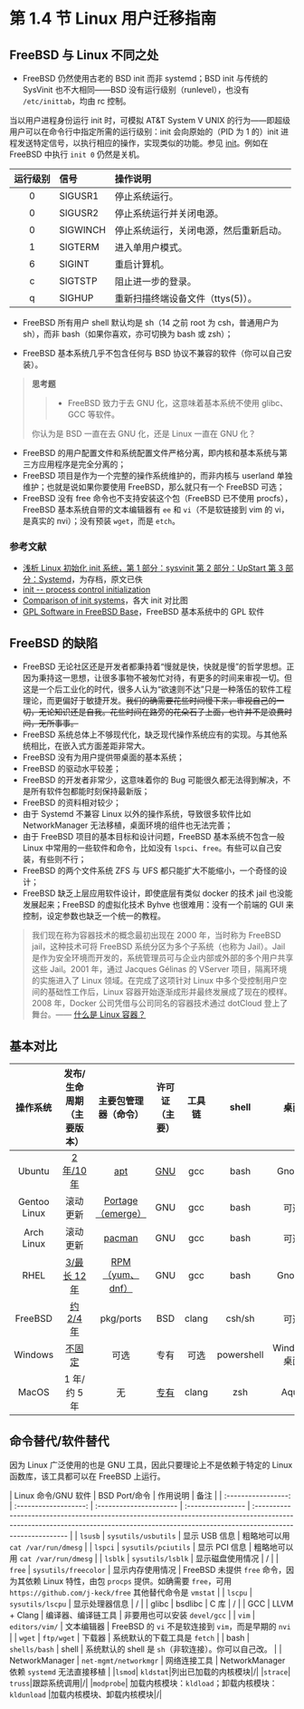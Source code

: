 # 第 1.4 节 Linux 用户迁移指南

## FreeBSD 与 Linux 不同之处

- FreeBSD 仍然使用古老的 BSD init 而非 systemd；BSD init 与传统的 SysVinit 也不大相同——BSD 没有运行级别（runlevel），也没有 `/etc/inittab`，均由 rc 控制。

当以用户进程身份运行 init 时，可模拟 AT&T System V UNIX 的行为——即超级用户可以在命令行中指定所需的运行级别：init 会向原始的（PID 为 1 的）init 进程发送特定信号，以执行相应的操作，实现类似的功能。参见 [init](https://man.freebsd.org/cgi/man.cgi?query=init&sektion=8&manpath=freebsd-release-ports)。例如在 FreeBSD 中执行 `init 0` 仍然是关机。

| 运行级别 | 信号       | 操作说明                             |
|:----------:|:------------|:--------------------------------------|
| 0        | SIGUSR1    | 停止系统运行。                       |
| 0        | SIGUSR2    | 停止系统运行并关闭电源。             |
| 0        | SIGWINCH   | 停止系统运行，关闭电源，然后重新启动。 |
| 1        | SIGTERM    | 进入单用户模式。                     |
| 6        | SIGINT     | 重启计算机。                         |
| c        | SIGTSTP    | 阻止进一步的登录。                   |
| q        | SIGHUP     | 重新扫描终端设备文件（ttys(5)）。   |


- FreeBSD 所有用户 shell 默认均是 sh（14 之前 root 为 csh，普通用户为 sh），而非 bash（如果你喜欢，亦可切换为 bash 或 zsh）；

- FreeBSD 基本系统几乎不包含任何与 BSD 协议不兼容的软件（你可以自己安装）。

>**思考题**
>>
>>- FreeBSD 致力于去 GNU 化，这意味着基本系统不使用 glibc、GCC 等软件。
>
>你认为是 BSD 一直在去 GNU 化，还是 Linux 一直在 GNU 化？

- FreeBSD 的用户配置文件和系统配置文件严格分离，即内核和基本系统与第三方应用程序是完全分离的；
- FreeBSD 项目是作为一个完整的操作系统维护的，而非内核与 userland 单独维护；也就是说如果你要使用 FreeBSD，那么就只有一个 FreeBSD 可选；
- FreeBSD 没有 free 命令也不支持安装这个包（FreeBSD 已不使用 procfs），FreeBSD 基本系统自带的文本编辑器有 `ee` 和 `vi`（不是软链接到 vim 的 vi，是真实的 nvi）；没有预装 `wget`，而是 `etch`。


### 参考文献

- [浅析 Linux 初始化 init 系统，第 1 部分：sysvinit 第 2 部分：UpStart 第 3 部分：Systemd](https://www.cnblogs.com/MYSQLZOUQI/p/5250336.html)，为存档，原文已佚
- [init -- process control initialization](https://man.freebsd.org/cgi/man.cgi?query=init)
- [Comparison of init systems](https://wiki.gentoo.org/wiki/Comparison_of_init_systems)，各大 init 对比图
- [GPL Software in FreeBSD Base](https://wiki.freebsd.org/GPLinBase)，FreeBSD 基本系统中的 GPL 软件


## FreeBSD 的缺陷

- FreeBSD 无论社区还是开发者都秉持着“慢就是快，快就是慢”的哲学思想。正因为秉持这一思想，让很多事物不被匆忙对待，有更多的时间来审视一切。但这是一个后工业化的时代，很多人认为“欲速则不达”只是一种落伍的软件工程理论，而更偏好于敏捷开发。~~我们的确需要花些时间慢下来，审视自己的一切，无论知识还是自我。花些时间在路旁的花朵石子上面，也许并不是浪费时间，无所事事。~~
- FreeBSD 系统总体上不够现代化，缺乏现代操作系统应有的实现。与其他系统相比，在嵌入式方面差距非常大。
- FreeBSD 没有为用户提供带桌面的基本系统；
- FreeBSD 的驱动水平较差；
- FreeBSD 的开发者非常少，这意味着你的 Bug 可能很久都无法得到解决，不是所有软件包都能时刻保持最新版；
- FreeBSD 的资料相对较少；
- 由于 Systemd 不兼容 Linux 以外的操作系统，导致很多软件比如 NetworkManager 无法移植，桌面环境的组件也无法完善；
- 由于 FreeBSD 项目的基本目标和设计问题，FreeBSD 基本系统不包含一般 Linux 中常用的一些软件和命令，比如没有 `lspci`、`free`。有些可以自己安装，有些则不行；
- FreeBSD 的两个文件系统 ZFS 与 UFS 都只能扩大不能缩小，一个奇怪的设计；
- FreeBSD 缺乏上层应用软件设计，即使底层有类似 docker 的技术 jail 也没能发展起来；FreeBSD 的虚拟化技术 Byhve 也很难用：没有一个前端的 GUI 来控制，设定参数也缺乏一个统一的教程。

> 我们现在称为容器技术的概念最初出现在 2000 年，当时称为 FreeBSD jail，这种技术可将 FreeBSD 系统分区为多个子系统（也称为 Jail）。Jail 是作为安全环境而开发的，系统管理员可与企业内部或外部的多个用户共享这些 Jail。2001 年，通过 Jacques Gélinas 的 VServer 项目，隔离环境的实施进入了 Linux 领域。在完成了这项针对 Linux 中多个受控制用户空间的基础性工作后，Linux 容器开始逐渐成形并最终发展成了现在的模样。2008 年，Docker 公司凭借与公司同名的容器技术通过 dotCloud 登上了舞台。—— [什么是 Linux 容器？](https://www.redhat.com/zh/topics/containers/shenmeshi-linux-rongqi)

## 基本对比

|   操作系统   |                           发布/生命周期（主要版本）                           |                          主要包管理器（命令）                          |                        许可证（主要）                        | 工具链 |   shell    |     桌面     |
| :----------: | :---------------------------------------------------------------------------: | :--------------------------------------------------------------------: | :----------------------------------------------------------: | :----: | :--------: | :----------: |
|    Ubuntu    |             [2 年/10 年](https://ubuntu.com/about/release-cycle)              |        [apt](https://ubuntu.com/server/docs/package-management)        | [GNU](https://ubuntu.com/legal/intellectual-property-policy) |  gcc   |    bash    |    Gnome     |
| Gentoo Linux |                                   滚动更新                                    |       [Portage（emerge）](https://wiki.gentoo.org/wiki/Portage)        |                             GNU                              |  gcc   |    bash    |     可选     |
|  Arch Linux  |                                   滚动更新                                    |           [pacman](https://wiki.archlinux.org/title/pacman)            |                             GNU                              |  gcc   |    bash    |     可选     |
|     RHEL     | [3/最长 12 年](https://access.redhat.com/zh_CN/support/policy/updates/errata) | [RPM（yum、dnf）](https://www.redhat.com/sysadmin/how-manage-packages) |                             GNU                              |  gcc   |    bash    |    Gnome     |
|   FreeBSD    |               [约 2/4 年](https://www.freebsd.org/security/)                |                               pkg/ports                                |                             BSD                              | clang  |   csh/sh   |     可选     |
|   Windows    |       [不固定](https://docs.microsoft.com/zh-cn/lifecycle/faq/windows)        |                                  可选                                  |                             专有                             |  可选  | powershell | Windows 桌面 |
|    MacOS     |                                 1 年/约 5 年                                  |                                   无                                   |           [专有](https://www.apple.com/legal/sla/)           | clang  |    zsh     |     Aqua     |


## 命令替代/软件替代

因为 Linux 广泛使用的也是 GNU 工具，因此只要理论上不是依赖于特定的 Linux 函数库，该工具都可以在 FreeBSD 上运行。

| Linux 命令/GNU 软件 | BSD Port/命令 |      作用说明      |                                                                                  备注                                                                                   |
| :-----------------: | :-------------------: | :---------------------- | :---------------- | :-------------------------------------------------------------------------------------------------------------------------------------------------------------------------------------- |
|        `lsusb`        |          `sysutils/usbutils`  |   显示 USB 信息    |                                                                            粗略地可以用 `cat /var/run/dmesg`                                                                             |
|        `lspci`        |        `sysutils/pciutils` |    显示 PCI 信息    |                                                                            粗略地可以用 `cat /var/run/dmesg`                                                                             |
|        `lsblk`        |         `sysutils/lsblk`    |  显示磁盘使用情况  |                                                                                            /                                                                                             |
|        `free`        |     `sysutils/freecolor` |  显示内存使用情况  | FreeBSD 未提供 `free` 命令，因为其依赖 Linux 特性，由包 `procps` 提供。如确需要 `free`，可用 `https://github.com/j-keck/free` 其他替代命令是 `vmstat` |
|        `lscpu`        |        `sysutils/lscpu`    |   显示处理器信息   |                                                                                            /                                                                                             |
|        glibc        |        bsdlibc        |                   C 库        |                                                                                            /                                                                                             |
|         GCC         |     LLVM + Clang      |            编译器、编译链工具 |                                                                              非要用也可以安装 `devel/gcc`                                                                               |
|         `vim`         |            `editors/vim/`    |     文本编辑器     |                                                                  FreeBSD 的 `vi` 不是软连接到 `vim`，而是早期的 `nvi`                                                                   |
|        `wget`         |          `ftp/wget`    |       下载器       |                                                                               系统默认的下载工具是 `fetch`                                                                                |
|        bash         |           `shells/bash`   |       shell        |                                              系统默认的 shell 是 `sh`（非软连接）。你可以自己改。                                             |
|   NetworkManager    |      `net-mgmt/networkmgr`  |    网络连接工具    |                                                                        NetworkManager 依赖 `systemd` 无法直接移植                                                                        |
|`lsmod`|	`kldstat`|列出已加载的内核模块|/|
|`strace`|	`truss`|跟踪系统调用|/|
|`modprobe`|	加载内核模块：`kldload`；卸载内核模块：`kldunload` |加载内核模块、卸载内核模块|/|
